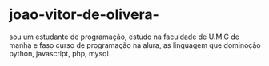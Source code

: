 # joao-vitor-de-olivera-
sou um estudante de programação, estudo na faculdade de U.M.C de manha e faso curso de programação na alura, as linguagem que dominoção python, javascript, php, mysql
